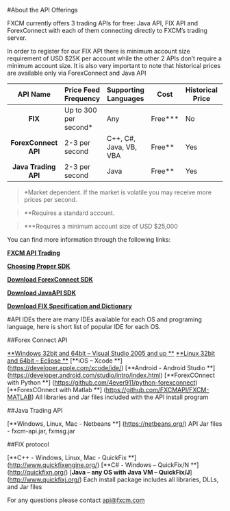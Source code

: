 ﻿#About the API Offerings

FXCM currently offers 3 trading APIs for free:  Java API, FIX API and ForexConnect with each of them connecting directly to FXCM’s trading server.
 
In order to register for our FIX API there is minimum account size requirement of USD $25K per account while the other 2 APIs don’t require a minimum account size. It is also very important to note that historical prices are available only via ForexConnect and Java API

|API Name|Price Feed Frequency|Supporting Languages|Cost|Historical Price|Support CFD|Support MT4|
|:---:|---|---|---|---|---|---|
|**FIX**|Up to 300 per second*|Any|Free***|No|Yes|No|
|**ForexConnect API**|2-3 per second|C++, C#, Java, VB, VBA|Free**|Yes|Yes|Limited Yes|
|**Java Trading API**|2-3 per second|Java|Free**|Yes|Yes|Limited Yes|


>*Market dependent. If the market is volatile you may receive more prices per second.

>**Requires a standard account.

>***Requires a minimum account size of USD $25,000


You can find more information through the following links:

[**FXCM API Trading**](https://www.fxcm.com/services/api-trading/)

[**Choosing Proper SDK**](http://fxcodebase.com/wiki/index.php/Choosing_Proper_SDK)

[**Download ForexConnect SDK**](http://www.fxcodebase.com/wiki/index.php/Download)

[**Download JavaAPI SDK**](https://apiwiki.fxcorporate.com/api/java/trading_sdk.zip)

[**Download FIX Specification and Dictionary**](https://www.fxcm.com/forms/eula/)

#API IDEs
there are many IDEs available for each OS and programing language, here is short list of popular IDE for each OS.

##Forex Connect API

[**Windows 32bit and 64bit – Visual Studio 2005 and up **](https://www.visualstudio.com/en-us/downloads/download-visual-studio-vs.aspx)
[**Linux 32bit and 64bit – Eclipse **](https://eclipse.org/)
[**iOS – Xcode **]  (https://developer.apple.com/xcode/ide/)
[**Android - Android Studio **]  (https://developer.android.com/studio/intro/index.html)
[**ForexCOnnect with Python **] (https://github.com/4ever911/python-forexconnect)
[**ForexCOnnect with Matlab **] (https://github.com/FXCMAPI/FXCM-MATLAB)
All libraries and Jar files included with the API install program

##Java Trading API

[**Windows, Linux, Mac  - Netbeans **] (https://netbeans.org/)
API Jar files - fxcm-api.jar, fxmsg.jar

##FIX protocol

[**C++ - Windows, Linux, Mac - QuickFix **] (http://www.quickfixengine.org/)
[**C# - Windows – QuickFix/N **] (http://quickfixn.org/)
[**Java – any OS with Java VM – QuickFix/J**] (http://www.quickfixj.org/)
Each install package includes all libraries, DLLs, and Jar files

For any questions please contact api@fxcm.com